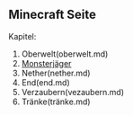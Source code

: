 ## Minecraft Seite

Kapitel:

1. Oberwelt(oberwelt.md)
1. [Monsterjäger](monsterjäger.md)
1. Nether(nether.md)
1. End(end.md)
1. Verzaubern(vezaubern.md)
1. Tränke(tränke.md)




